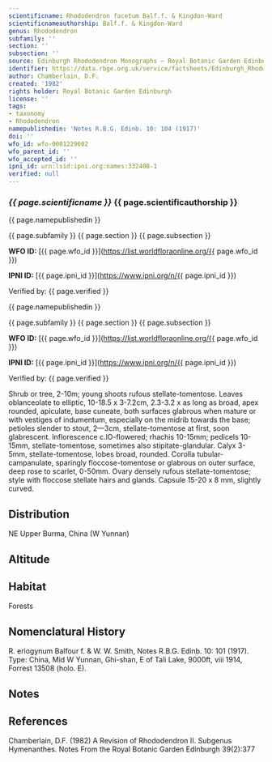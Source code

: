 ```yaml
---
scientificname: Rhododendron facetum Balf.f. & Kingdon-Ward
scientificnameauthorship: Balf.f. & Kingdon-Ward
genus: Rhododendron
subfamily: ''
section: ''
subsection: ''
source: Edinburgh Rhododendron Monographs – Royal Botanic Garden Edinburgh
identifier: https://data.rbge.org.uk/service/factsheets/Edinburgh_Rhododendron_Monographs.xhtml
author: Chamberlain, D.F.
created: '1982'
rights holder: Royal Botanic Garden Edinburgh
license: ''
tags:
- taxonomy
- Rhododendron
namepublishedin: 'Notes R.B.G. Edinb. 10: 104 (1917)'
doi: ''
wfo_id: wfo-0001229602
wfo_parent_id: ''
wfo_accepted_id: ''
ipni_id: urn:lsid:ipni.org:names:332408-1
verified: null
---
```

### _{{ page.scientificname }}_ {{ page.scientificauthorship }}
 {{ page.namepublishedin }}

{{ page.subfamily }} {{ page.section }} {{ page.subsection }}

**WFO ID:** [{{ page.wfo_id }}](https://list.worldfloraonline.org/{{ page.wfo_id }})

**IPNI ID:** [{{ page.ipni_id }}](https://www.ipni.org/n/{{ page.ipni_id }})

Verified by: {{ page.verified }}

 {{ page.namepublishedin }}

{{ page.subfamily }} {{ page.section }} {{ page.subsection }}

**WFO ID:** [{{ page.wfo_id }}](https://list.worldfloraonline.org/{{ page.wfo_id }})

**IPNI ID:** [{{ page.ipni_id }}](https://www.ipni.org/n/{{ page.ipni_id }})

Verified by: {{ page.verified }}



Shrub or tree, 2-10m; young shoots rufous stellate-tomentose. Leaves oblanceolate to elliptic, 10-18.5 x 3-7.2cm, 2.3-3.2 x as long as broad, apex rounded, apiculate, base cuneate, both surfaces glabrous when mature or with vestiges of indumentum, especially on the midrib towards the base; petioles slender to stout, 2—3cm, stellate-tomentose at first, soon glabrescent. Inflorescence c.lO-flowered; rhachis 10-15mm; pedicels 10-15mm, stellate-tomentose, sometimes also stipitate-glandular. Calyx 3-5mm, stellate-tomentose, lobes broad, rounded. Corolla tubular-campanulate, sparingly floccose-tomentose or glabrous on outer surface, deep rose to scarlet, 0-50mm. Ovary densely rufous stellate-tomentose; style with floccose stellate hairs and glands. Capsule 15-20 x 8 mm, slightly curved.

## Distribution
NE Upper Burma, China (W Yunnan)

## Altitude


## Habitat
Forests

## Nomenclatural History
R. eriogynum Balfour f. & W. W. Smith, Notes R.B.G. Edinb. 10: 101 (1917). Type: China, Mid W Yunnan, Ghi-shan, E of Tali Lake, 9000ft, viii 1914, Forrest 13508 (holo. E).
                       
## Notes


## References

Chamberlain, D.F. (1982) A Revision of Rhododendron II. Subgenus Hymenanthes. Notes From the Royal Botanic Garden Edinburgh 39(2):377

